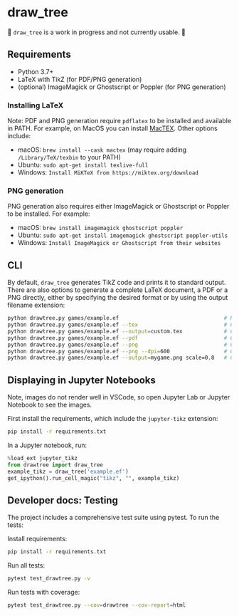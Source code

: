 # draw_tree

🚧 `draw_tree` is a work in progress and not currently usable. 🚧

## Requirements

- Python 3.7+
- LaTeX with TikZ (for PDF/PNG generation)
- (optional) ImageMagick or Ghostscript or Poppler (for PNG generation)

### Installing LaTeX

Note: PDF and PNG generation require `pdflatex` to be installed and available in PATH. For example, on MacOS you can install [MacTEX](https://www.tug.org/mactex/mactex-download.html). Other options include:

- macOS: `brew install --cask mactex` (may require adding `/Library/TeX/texbin` to your PATH)
- Ubuntu: `sudo apt-get install texlive-full`
- Windows: `Install MiKTeX from https://miktex.org/download`

### PNG generation

PNG generation also requires either ImageMagick or Ghostscript or Poppler to be installed. For example:
- macOS: `brew install imagemagick ghostscript poppler`
- Ubuntu: `sudo apt-get install imagemagick ghostscript poppler-utils`
- Windows: `Install ImageMagick or Ghostscript from their websites`

## CLI

By default, `draw_tree` generates TikZ code and prints it to standard output.
There are also options to generate a complete LaTeX document, a PDF or a PNG directly, either by specifying the desired format or by using the output filename extension:

```bash
python drawtree.py games/example.ef                                 # Prints TikZ code to stdout
python drawtree.py games/example.ef --tex                           # Creates example.tex
python drawtree.py games/example.ef --output=custom.tex             # Creates custom.tex
python drawtree.py games/example.ef --pdf                           # Creates example.pdf
python drawtree.py games/example.ef --png                           # Creates example.png
python drawtree.py games/example.ef --png --dpi=600                 # Creates high-res example.png (72-2400, default: 300)
python drawtree.py games/example.ef --output=mygame.png scale=0.8   # Creates mygame.png with 0.8 scaling (0.01 to 100)
```

## Displaying in Jupyter Notebooks

Note, images do not render well in VSCode, so open Jupyter Lab or Jupyter Notebook to see the images.

First install the requirements, which include the `jupyter-tikz` extension:
```bash
pip install -r requirements.txt
```

In a Jupyter notebook, run:

```python
%load_ext jupyter_tikz
from drawtree import draw_tree
example_tikz = draw_tree('example.ef')
get_ipython().run_cell_magic("tikz", "", example_tikz)
```

## Developer docs: Testing

The project includes a comprehensive test suite using pytest. To run the tests:

Install requirements:
```bash
pip install -r requirements.txt
```

Run all tests:
```bash
pytest test_drawtree.py -v
```

Run tests with coverage:
```bash
pytest test_drawtree.py --cov=drawtree --cov-report=html
```
